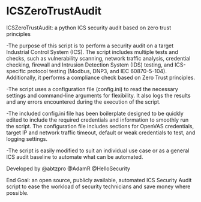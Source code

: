 # ICSZeroTrustAudit
ICSZeroTrustAudit: a python ICS security audit based on zero trust principles

-The purpose of this script is to perform a security audit on a target Industrial Control System (ICS). The script includes multiple tests and checks, such as vulnerability scanning, network traffic analysis, credential checking, firewall and Intrusion Detection System (IDS) testing, and ICS-specific protocol testing (Modbus, DNP3, and IEC 60870-5-104). Additionally, it performs a compliance check based on Zero Trust principles.

-The script uses a configuration file (config.ini) to read the necessary settings and command-line arguments for flexibility. It also logs the results and any errors encountered during the execution of the script.

-The included config.ini file has been boilerplate designed to be quickly edited to include the required credentials and information to smoothly run the script. The configuration file includes sections for OpenVAS credentials, target IP and network traffic timeout, default or weak credentials to test, and logging settings.

-The script is easily modified to suit an individual use case or as a general ICS audit baseline to automate what can be automated.

Developed by @abtzpro @AdamR @HelloSecurity

End Goal: an open source, publicly available, automated ICS Security Audit script to ease the workload of security technicians and save money where possible.

